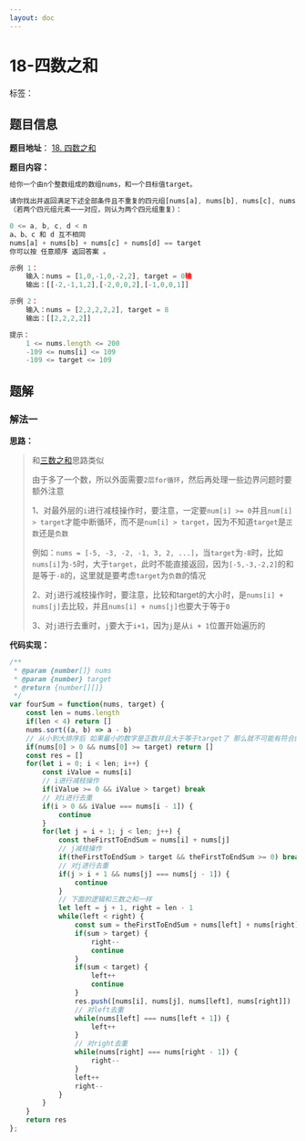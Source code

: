 ```yaml
---
layout: doc
---
```


# 18-四数之和

标签：<Badge type="tip" text="数组" /> <Badge type="tip" text="双指针" /> <Badge type="tip" text="排序" />

## 题目信息

**题目地址**： [18. 四数之和](https://leetcode.cn/problems/4sum/description/)

**题目内容：**

```javascript
给你一个由n个整数组成的数组nums，和一个目标值target。

请你找出并返回满足下述全部条件且不重复的四元组[nums[a], nums[b], nums[c], nums[d]] 
（若两个四元组元素一一对应，则认为两个四元组重复）：

0 <= a, b, c, d < n
a、b、c 和 d 互不相同
nums[a] + nums[b] + nums[c] + nums[d] == target
你可以按 任意顺序 返回答案 。

示例 1：
    输入：nums = [1,0,-1,0,-2,2], target = 0输
    输出：[[-2,-1,1,2],[-2,0,0,2],[-1,0,0,1]]

示例 2：
    输入：nums = [2,2,2,2,2], target = 8
    输出：[[2,2,2,2]]

提示：
    1 <= nums.length <= 200
    -109 <= nums[i] <= 109
    -109 <= target <= 109
```

## 题解

### 解法一

**思路：**

> 和[三数之和](./15-三数之和.md)思路类似
> 
> 由于多了一个数，所以外面需要`2层for循环`，然后再处理一些边界问题时要额外注意
> 
> 1、对最外层的`i`进行减枝操作时，要注意，一定要`num[i] >= 0`并且`num[i] > target`才能中断循环，而不是`num[i] > target`，因为不知道`target`是`正数`还是`负数`
> 
> 例如：`nums = [-5, -3, -2, -1, 3, 2, ...]`，当`target`为`-8`时，比如`nums[i]`为`-5`时，大于`target`，此时不能直接返回，因为`[-5,-3,-2,2]`的和是等于`-8`的，这里就是要考虑`target`为`负数`的情况
> 
> 2、对`j`进行减枝操作时，要注意，比较和target的大小时，是`nums[i] + nums[j]`去比较，并且`nums[i] + nums[j]`也要大于等于`0`
> 
> 3、对`j`进行去重时，`j`要大于`i+1`，因为`j`是从`i + 1`位置开始遍历的

**代码实现：**

```javascript
/**
 * @param {number[]} nums
 * @param {number} target
 * @return {number[][]}
 */
var fourSum = function(nums, target) {
    const len = nums.length
    if(len < 4) return []
    nums.sort((a, b) => a - b)
    // 从小到大排序后 如果最小的数字是正数并且大于等于target了 那么就不可能有符合的其他选项了
    if(nums[0] > 0 && nums[0] >= target) return []
    const res = []
    for(let i = 0; i < len; i++) {
        const iValue = nums[i]
        // i进行减枝操作
        if(iValue >= 0 && iValue > target) break
        // 对i进行去重
        if(i > 0 && iValue === nums[i - 1]) {
            continue
        }
        for(let j = i + 1; j < len; j++) {
            const theFirstToEndSum = nums[i] + nums[j]
            // j减枝操作
            if(theFirstToEndSum > target && theFirstToEndSum >= 0) break
            // 对j进行去重
            if(j > i + 1 && nums[j] === nums[j - 1]) {
                continue
            }
            // 下面的逻辑和三数之和一样
            let left = j + 1, right = len - 1
            while(left < right) {
                const sum = theFirstToEndSum + nums[left] + nums[right]
                if(sum > target) {
                    right--
                    continue
                }
                if(sum < target) {
                    left++
                    continue
                }
                res.push([nums[i], nums[j], nums[left], nums[right]])
                // 对left去重
                while(nums[left] === nums[left + 1]) {
                    left++
                }
                // 对right去重
                while(nums[right] === nums[right - 1]) {
                    right--
                }
                left++
                right--
            }
        }
    }
    return res
};
```